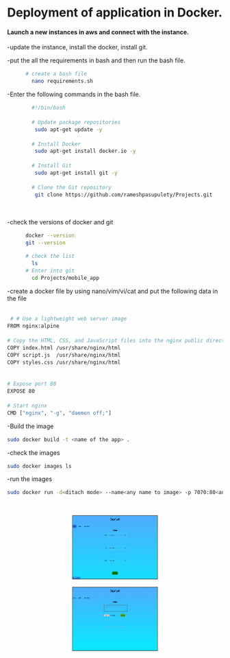 # Deployment of application in Docker.

#### Launch a new instances in aws and connect with the instance.


 -update the instance, install the docker, install git. 
 
 -put the all the requirements in bash and then run the bash file.

  
  ```bash
        # create a bash file
          nano requirements.sh
  ```

  -Enter the following commands in the bash file.

  ```bash
          #!/bin/bash

          # Update package repositories
           sudo apt-get update -y

          # Install Docker
           sudo apt-get install docker.io -y

          # Install Git
           sudo apt-get install git -y

          # Clone the Git repository
           git clone https://github.com/rameshpasupulety/Projects.git

        
  ```

  -check the versions of docker and git 
  ```bash
        docker --version
        git --version
 ```

```bash
      # check the list
        ls
      # Enter into git
        cd Projects/mobile_app
```
   -create a docker file by using nano/vim/vi/cat and put the following data in the file
```bash

 # # Use a lightweight web server image
FROM nginx:alpine

# Copy the HTML, CSS, and JavaScript files into the nginx public directory
COPY index.html /usr/share/nginx/html
COPY script.js  /usr/share/nginx/html
COPY styles.css /usr/share/nginx/html


# Expose port 80
EXPOSE 80

# Start nginx
CMD ["nginx", "-g", "daemon off;"]
```


-Build the image 
```bash
sudo docker build -t <name of the app> .
```

-check the images
```bash
sudo docker images ls
```

-run the images
```bash
sudo docker run -d<ditach mode> --name<any name to image> -p 7070:80<any port number to the container> s3< original name of image> 
```
   <br />
<p align="center">
    <img src="images/mobile_app/Screenshot.png" alt="image" width="200" height="150">
  </a>

   <br />
<p align="center">
    <img src="images/mobile_app/Screenshot1.png" alt="image" width="200" height="150">
  </a>
  
